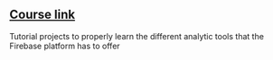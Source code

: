 ## [Course link](https://classroom.udacity.com/courses/ud354)

Tutorial projects to properly learn the different analytic tools that the Firebase platform has to offer
